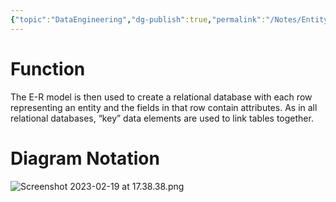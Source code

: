 ```yaml
---
{"topic":"DataEngineering","dg-publish":true,"permalink":"/Notes/Entity-relationship model/","dgPassFrontmatter":true,"noteIcon":""}
---
```


# Function

The E-R model is then used to create a relational database with each row representing an entity and the fields in that row contain attributes. As in all relational databases, “key” data elements are used to link tables together.

# Diagram Notation
![Screenshot 2023-02-19 at 17.38.38.png](/img/user/assets/images/Screenshot%202023-02-19%20at%2017.38.38.png)